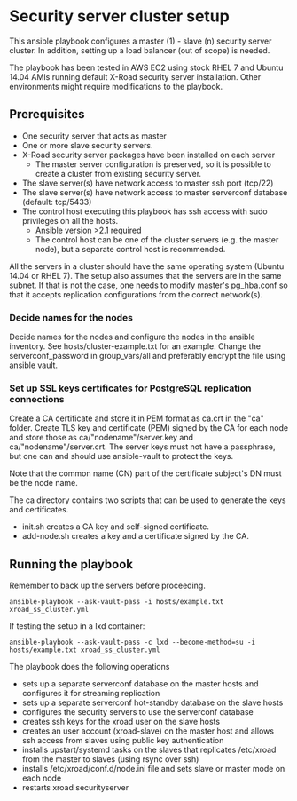 # Security server cluster setup

This ansible playbook configures a master (1) - slave (n) security server
cluster. In addition, setting up a load balancer (out of scope) is needed.

The playbook has been tested in AWS EC2 using stock RHEL 7 and Ubuntu 14.04 AMIs
running default X-Road security server installation. Other environments might
require modifications to the playbook.

## Prerequisites

* One security server that acts as master
* One or more slave security servers.
* X-Road security server packages have been installed on each server
    * The master server configuration is preserved, so it is possible to create
      a cluster from existing security server.
* The slave server(s) have network access to master ssh port (tcp/22)
* The slave server(s) have network access to master serverconf database
  (default: tcp/5433)
* The control host executing this playbook has ssh access with sudo
  privileges on all the hosts.
    * Ansible version >2.1 required
    * The control host can be one of the cluster servers (e.g. the master node),
      but a separate control host is recommended.

All the servers in a cluster should have the same operating system (Ubuntu 14.04
or RHEL 7). The setup also assumes that the servers are in the same subnet. If
that is not the case, one needs to modify master's pg_hba.conf so that it
accepts replication configurations from the correct network(s).

### Decide names for the nodes

Decide names for the nodes and configure the nodes in the ansible inventory. See
hosts/cluster-example.txt for an example. Change the serverconf_password in
group_vars/all and preferably encrypt the file using ansible vault.

### Set up SSL keys certificates for PostgreSQL replication connections

Create a CA certificate and store it in PEM format as ca.crt in the "ca" folder.
Create TLS key and certificate (PEM) signed by the CA for each node and store
those as ca/"nodename"/server.key and ca/"nodename"/server.crt. The server keys
must not have a passphrase, but one can and should use ansible-vault to protect
the keys.

Note that the common name (CN) part of the certificate subject's DN must be the
node name.

The ca directory contains two scripts that can be used to generate the keys and
certificates.
* init.sh creates a CA key and self-signed certificate.
* add-node.sh creates a key and a certificate signed by the CA.

## Running the playbook

Remember to back up the servers before proceeding.

```
ansible-playbook --ask-vault-pass -i hosts/example.txt xroad_ss_cluster.yml
```
If testing the setup in a lxd container:
```
ansible-playbook --ask-vault-pass -c lxd --become-method=su -i hosts/example.txt xroad_ss_cluster.yml
```

The playbook does the following operations
* sets up a separate serverconf database on the master hosts and configures it
  for streaming replication
* sets up a separate serverconf hot-standby database on the slave hosts
* configures the security servers to use the serverconf database
* creates ssh keys for the xroad user on the slave hosts
* creates an user account (xroad-slave) on the master host and allows ssh
  access from slaves using public key authentication
* installs upstart/systemd tasks on the slaves that replicates /etc/xroad from the master
  to slaves (using rsync over ssh)
* installs /etc/xroad/conf.d/node.ini file and sets slave or master mode on each
  node
* restarts xroad securityserver

